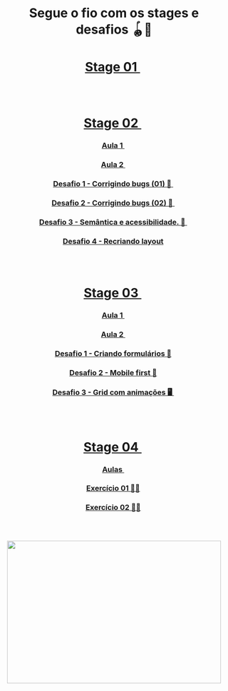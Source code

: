 <div align="center">
  
  # Segue o fio com os stages e desafios 🪀🎨
  
  # <a href="https://github.com/renyzeraa/explorer-rocketseat/tree/master/Stage%201"> Stage 01 </a>&nbsp;
  </br></br>
  # <a href="https://github.com/renyzeraa/explorer-rocketseat/tree/master/Stage%202"> Stage 02 </a>&nbsp;
  ### <a href="https://github.com/renyzeraa/explorer-rocketseat/tree/master/Stage%202/aula1"> Aula 1 </a>&nbsp;
  ### <a href="https://github.com/renyzeraa/explorer-rocketseat/tree/master/Stage%202/aula2"> Aula 2 </a>&nbsp;
  ### <a href="https://github.com/renyzeraa/explorer-rocketseat/tree/master/Stage%202/desafio1"> Desafio 1 - Corrigindo bugs (01) 👀 </a>&nbsp; 
  ### <a href="https://github.com/renyzeraa/explorer-rocketseat/tree/master/Stage%202/desafio2"> Desafio 2 - Corrigindo bugs (02) 👀 </a>&nbsp;
  ### <a href="https://github.com/renyzeraa/explorer-rocketseat/tree/master/Stage%202/desafio3"> Desafio 3 - Semântica e acessibilidade. 💜 </a>&nbsp; 
  ### <a href="https://github.com/renyzeraa/explorer-rocketseat/tree/master/Stage%202/desafio4"> Desafio 4 - Recriando layout</a>&nbsp;
  </br></br>
  # <a href="https://github.com/renyzeraa/explorer-rocketseat/tree/master/Stage%203"> Stage 03 </a>&nbsp;
  ### <a href="https://github.com/renyzeraa/explorer-rocketseat/tree/master/Stage%203/aula1"> Aula 1 </a>&nbsp;
  ### <a href="https://github.com/renyzeraa/explorer-rocketseat/tree/master/Stage%203/aula3"> Aula 2 </a>&nbsp;
  ### <a href="https://github.com/renyzeraa/explorer-rocketseat/tree/master/Stage%203/desafio1"> Desafio 1 - Criando formulários 📲</a>&nbsp; 
  ### <a href="https://github.com/renyzeraa/explorer-rocketseat/tree/master/Stage%203/desafio2"> Desafio 2 - Mobile first 📱</a>&nbsp;
  ### <a href="https://github.com/renyzeraa/explorer-rocketseat/tree/master/Stage%203/desafio3"> Desafio 3 - Grid com animações 🖥 </a>&nbsp; 
</br></br>
# <a href="https://github.com/renyzeraa/explorer-rocketseat/tree/master/Stage%204"> Stage 04 </a>&nbsp;
### <a href="https://github.com/renyzeraa/explorer-rocketseat/tree/master/Stage%204/aulas"> Aulas </a>&nbsp;
### <a href="https://github.com/renyzeraa/explorer-rocketseat/tree/master/Stage%204/desafio1"> Exercício 01 ✍🏽</a>&nbsp;
### <a href="https://github.com/renyzeraa/explorer-rocketseat/tree/master/Stage%204/desafio2"> Exercício 02 ✍🏽</a>&nbsp; 
</br></br>
<div style="width:480px"><img allow="fullscreen" frameBorder="0" height="320" src="https://giphy.com/embed/u2wg2uXJbHzkXkPphr/video" width="480"></iframe></div>
</div>

